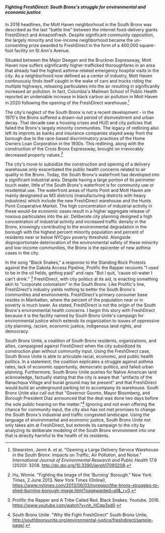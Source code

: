 ##### Fighting FreshDirect: South Bronx's struggle for environmental and economic justice

In 2018 headlines, the Mott Haven neighborhood in the South Bronx was described as the last "battle line" between the internet food-delivery giants FreshDirect and AmazonFresh. Despite significant community opposition, the largely minority and low-income neighborhood became the un-consenting prize awarded to FreshDirect in the form of a 400,000 square-foot facility on St Ann's Avenue.

Situated between the Major Deegan and the Bruckner Expressway, Mott Haven now suffers significantly higher-trafficked thoroughfares in an area that already had the highest asthma-related emergency hospital visits in the city. As a neighborhood now defined as a center of industry, Mott Haven continuously finds itself caught in the wake of cars and trucks riding the multiple highways, releasing particulates into the air resulting in significantly increased air pollution. In fact, Columbia's Mailman School of Public Health reported an undeniable increase in black carbon air pollution in Mott Haven in 2020 following the opening of the FreshDirect warehouse.[^1]

The city's neglect of the South Bronx is not a recent development - in the 1970's the Bronx suffered a drawn-out period of disinvestment and urban decay. That decade saw a housing crises and HUD and city policies that failed the Bronx's largely minority communities. The legacy of redlining also left its imprints as banks and insurance companies stayed away from the borough due to the race-based discriminatory practices of the Home Owners Loan Corporation in the 1930s. This redlining, along with the construction of the Cross Bronx Expressway, brought on irrevocably decreased property values.[^2]

The city's move to subsidize the construction and opening of a delivery warehouse only exacerbated the public health concerns related to air quality in the Bronx. Today, the South Bronx's waterfront has developed into a significant industrial area. Despite having a large portion of its perimeter touch water, little of the South Bronx's waterfront is for community use or residential use. The waterfront areas of Hunts Point and Mott Haven are mainly designated as M3 districts (manufacturing districts with heavy industries) which include the new FreshDirect warehouse and the Hunts Point Cooperative Market. The high concentration of industrial activity in these would-be economic oases result in a higher aggregate release of noxious particulates into the air. Deliberate city planning designed a high concentration of industrial activity and increased traffic density in the Bronx, knowingly contributing to the environmental degradation in the borough with the highest percent minority population and percent of residents near or below NYCgov poverty threshold. Alongside disproportionate deterioration of the environmental safety of these minority and low-income communities, the Bronx is the epicenter of new asthma cases in the city.

In the song "Black Snakes," a response to the Standing Rock Protests against the the Dakota Access Pipeline, Prolific the Rapper recounts "I used to be in the oil fields, getting paid" and raps "But I quit, 'cause oil-water I can't drink." [^3] FreshDirect, with city politics at its aid, is enacting something akin to "corporate colonialism" in the South Bronx. Like Prolific's line, FreshDirect's industry yields nothing to better the South Bronx's communities and environments. FreshDirect's primary consumer base resides in Manhattan, where the percent of the population near or in poverty is much lower. As stated, FreshDirect is not the origin of the South Bronx's environmental health concerns. I begin this story with FreshDirect because it is the facility named by South Bronx Unite's campaign for environmental justice which extends its organization to issues of oppressive city planning, racism, economic justice, indigenous land rights, and democracy.

South Bronx Unite, a coalition of South Bronx residents, organizations, and allies, campaigned against FreshDirect when the city subsidized its construction plan without community input. Using the FreshDirect case, South Bronx Unite is able to articulate racial, economic, and public health politics. In a statement, the coalition explicates a struggle against asthma rates, lack of economic opportunity, democratic politics, and failed urban planning. Furthermore, South Bronx Unite pushes for Native American land acknowledge, factually stating that the city is aware that "artifacts of the Ranachqua Village and burial ground may be present" and that FreshDirect would build an underground parking lot to accompany its warehouse. South Bronx Unite also call out that "Governor Guomo, Mayor Bloomberg, and Borough President Diaz announced that the deal was done two days before the sole public hearing on the matter."[^4] Ignoring and not even offering the chance for community input, the city also has not met promises to change the South Bronx's industrial and traffic congested landscape. Using the language of environmental and economic justice, South Bronx Unite not only takes aim at FreshDirect, but extends its campaign to the city by analyzing its deliberate modeling of the South Bronx environment into one that is directly harmful to the health of its residents.

[^1]: Shearston, Jenni A. et al. "Opening a Large Delivery Service Warehouse in the South Bronx: Impacts on Traffic, Air Pollution, and Noise." *International Journal of Environmental Research and Public Health* 17.9 (2020): 3208. http://dx.doi.org/10.3390/ijerph17093208.
[^2]: Hu, Winnie. "Fighting the Image of the 'Burning' Borough." New York Times, 2 June 2013. New York Times (Online), https://www.nytimes.com/2013/06/03/nyregion/the-bronx-struggles-to-shed-burning-borough-image.html?pagewanted=all&_r=0.
[^3]: Prolific the Rapper and A Tribe Called Red. Black Snakes. Youtube. 2016. https://www.youtube.com/watch?v=nh_HCqp3sd0.  
[^4]: South Bronx Unite. "Why We Fight FreshDirect" South Bronx Unite, http://southbronxunite.org/environmental-justice/freshdirect/sample-page/.
